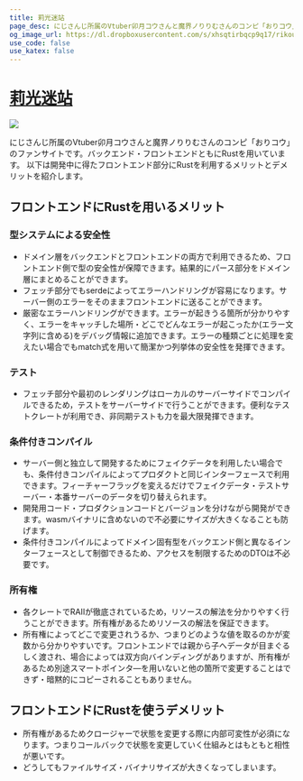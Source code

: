 ```yaml
---
title: 莉光迷站
page_desc: にじさんじ所属のVtuber卯月コウさんと魔界ノりりむさんのコンピ「おりコウ」のファンサイトです。
og_image_url: https://dl.dropboxusercontent.com/s/xhsqtirbqcp9q17/rikou_meitan.png
use_code: false
use_katex: false
---
```


# [莉光迷站](https://rikou-meitan.shuttleapp.rs/)

<img src="https://dl.dropboxusercontent.com/s/xhsqtirbqcp9q17/rikou_meitan.png">

にじさんじ所属のVtuber卯月コウさんと魔界ノりりむさんのコンピ「おりコウ」のファンサイトです。バックエンド・フロントエンドともにRustを用いています。
以下は開発中に得たフロントエンド部分にRustを利用するメリットとデメリットを紹介します。

## フロントエンドにRustを用いるメリット

### 型システムによる安全性

- ドメイン層をバックエンドとフロントエンドの両方で利用できるため、フロントエンド側で型の安全性が保障できます。結果的にパース部分をドメイン層にまとめることができます。
- フェッチ部分でもserdeによってエラーハンドリングが容易になります。サーバー側のエラーをそのままフロントエンドに送ることができます。
- 厳密なエラーハンドリングができます。エラーが起きうる箇所が分かりやすく、エラーをキャッチした場所・どこでどんなエラーが起こったか(エラー文字列に含める)をデバッグ情報に追加できます。エラーの種類ごとに処理を変えたい場合でもmatch式を用いて簡潔かつ列挙体の安全性を発揮できます。

### テスト

- フェッチ部分や最初のレンダリングはローカルのサーバーサイドでコンパイルできるため，テストをサーバーサイドで行うことができます。便利なテストクレートが利用でき、非同期テストも力を最大限発揮できます。

### 条件付きコンパイル

- サーバー側と独立して開発するためにフェイクデータを利用したい場合でも、条件付きコンパイルによってプロダクトと同じインターフェースで利用できます。フィーチャーフラッグを変えるだけでフェイクデータ・テストサーバー・本番サーバーのデータを切り替えられます。
- 開発用コード・プロダクションコードとバージョンを分けながら開発ができます。wasmバイナリに含めないので不必要にサイズが大きくなることも防げます。
- 条件付きコンパイルによってドメイン固有型をバックエンド側と異なるインターフェースとして制御できるため、アクセスを制限するためのDTOは不必要です。

### 所有権

- 各クレートでRAIIが徹底されているため，リソースの解法を分かりやすく行うことができます。所有権があるためリソースの解法を保証できます。
- 所有権によってどこで変更されうるか、つまりどのような値を取るのかが変数から分かりやすいです。フロントエンドでは親から子へデータが目まぐるしく渡され、場合によっては双方向バインディングがありますが、所有権があるため別途スマートポインタ―を用いないと他の箇所で変更することはできず・暗黙的にコピーされることもありません。

## フロントエンドにRustを使うデメリット

- 所有権があるためクロージャーで状態を変更する際に内部可変性が必須になります。つまりコールバックで状態を変更していく仕組みとはもともと相性が悪いです。
- どうしてもファイルサイズ・バイナリサイズが大きくなってしまいます。
